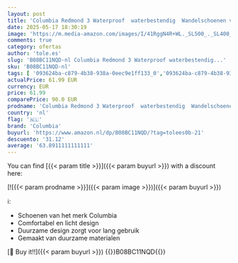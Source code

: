 ```yaml
---
layout: post
title: 'Columbia Redmond 3 Waterproof  waterbestendig  Wandelschoenen voor Heren  Bruin  Pebble/Dark Sienna   41.5 EU'
date: 2025-05-17 18:30:19
image: 'https://m.media-amazon.com/images/I/41RggN4R+WL._SL500_._SL400_.jpg'
comments: true
category: ofertas
author: 'tole.es'
slug: 'B08BC11NQD-nl Columbia Redmond 3 Waterproof waterbestendig...'
sku: 'B08BC11NQD-nl'
tags: [ '093624ba-c879-4b38-938a-0eec9e1ff133_0','093624ba-c879-4b38-938a-0eec9e1ff133_3601','Arborist Merchandising Root','Herenmode','Herenschoenen','Kleding, schoenen & sieraden','Kleding, schoenen en sieraden','New Arrivals','Self Service','Special Features Stores','Trainings- & outdoorschoenen heren','Trekking- & hikingschoeisel heren','Trekking- & hikingschoenen heren','columbia','🇳🇱', ]
actualPrice: 61.99 EUR
currency: EUR
price: 61.99
comparePrice: 90.0 EUR
prodname: 'Columbia Redmond 3 Waterproof  waterbestendig  Wandelschoenen voor Heren  Bruin  Pebble/Dark Sienna   41.5 EU'
country: 'nl'
flag: '🇳🇱'
brand: 'Columbia'
buyurl: 'https://www.amazon.nl/dp/B08BC11NQD/?tag=tolees0b-21'
descuento: '31.12'
average: '63.8911111111111'
---
```


You can find [{{< param title >}}]({{< param buyurl >}}) with a discount here:

[![{{< param prodname >}}]({{< param image >}})]({{< param buyurl >}})

ℹ️:

- Schoenen van het merk Columbia
- Comfortabel en licht design
- Duurzame design zorgt voor lang gebruik
- Gemaakt van duurzame materialen

[🛒 Buy it!!]({{< param buyurl >}})
{{<world>}}B08BC11NQD{{</world>}}
